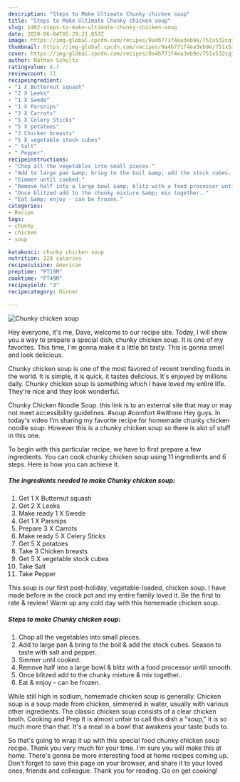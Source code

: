 ```yaml
---
description: "Steps to Make Ultimate Chunky chicken soup"
title: "Steps to Make Ultimate Chunky chicken soup"
slug: 1462-steps-to-make-ultimate-chunky-chicken-soup
date: 2020-06-04T05:29:21.057Z
image: https://img-global.cpcdn.com/recipes/9a4b771f4ea3eb9e/751x532cq70/chunky-chicken-soup-recipe-main-photo.jpg
thumbnail: https://img-global.cpcdn.com/recipes/9a4b771f4ea3eb9e/751x532cq70/chunky-chicken-soup-recipe-main-photo.jpg
cover: https://img-global.cpcdn.com/recipes/9a4b771f4ea3eb9e/751x532cq70/chunky-chicken-soup-recipe-main-photo.jpg
author: Nathan Schultz
ratingvalue: 4.7
reviewcount: 11
recipeingredient:
- "1 X Butternut squash"
- "2 X Leeks"
- "1 X Swede"
- "1 X Parsnips"
- "3 X Carrots"
- "5 X Celery Sticks"
- "5 X potatoes"
- "3 Chicken breasts"
- "5 X vegetable stock cubes"
- " Salt"
- " Pepper"
recipeinstructions:
- "Chop all the vegetables into small pieces."
- "Add to large pan &amp; bring to the boil &amp; add the stock cubes. Season to taste with salt and pepper.."
- "Simmer until cooked."
- "Remove half into a large bowl &amp; blitz with a food processor untill smooth."
- "Once blitzed add to the chunky mixture &amp; mix together.."
- "Eat &amp; enjoy - can be frozen."
categories:
- Recipe
tags:
- chunky
- chicken
- soup

katakunci: chunky chicken soup 
nutrition: 220 calories
recipecuisine: American
preptime: "PT19M"
cooktime: "PT49M"
recipeyield: "3"
recipecategory: Dinner

---
```



![Chunky chicken soup](https://img-global.cpcdn.com/recipes/9a4b771f4ea3eb9e/751x532cq70/chunky-chicken-soup-recipe-main-photo.jpg)

Hey everyone, it's me, Dave, welcome to our recipe site. Today, I will show you a way to prepare a special dish, chunky chicken soup. It is one of my favorites. This time, I'm gonna make it a little bit tasty. This is gonna smell and look delicious.

Chunky chicken soup is one of the most favored of recent trending foods in the world. It is simple, it is quick, it tastes delicious. It's enjoyed by millions daily. Chunky chicken soup is something which I have loved my entire life. They're nice and they look wonderful.

Chunky Chicken Noodle Soup. this link is to an external site that may or may not meet accessibility guidelines. #soup #comfort #withme Hey guys. In today&#39;s video I&#39;m sharing my favorite recipe for homemade chunky chicken noodle soup. However this is a chunky chicken soup so there is alot of stuff in this one.


To begin with this particular recipe, we have to first prepare a few ingredients. You can cook chunky chicken soup using 11 ingredients and 6 steps. Here is how you can achieve it.

<!--inarticleads1-->

##### The ingredients needed to make Chunky chicken soup:

1. Get 1 X Butternut squash
1. Get 2 X Leeks
1. Make ready 1 X Swede
1. Get 1 X Parsnips
1. Prepare 3 X Carrots
1. Make ready 5 X Celery Sticks
1. Get 5 X potatoes
1. Take 3 Chicken breasts
1. Get 5 X vegetable stock cubes
1. Take  Salt
1. Take  Pepper


This soup is our first post-holiday, vegetable-loaded, chicken soup. I have made before in the crock pot and my entire family loved it. Be the first to rate &amp; review! Warm up any cold day with this homemade chicken soup. 

<!--inarticleads2-->

##### Steps to make Chunky chicken soup:

1. Chop all the vegetables into small pieces.
1. Add to large pan &amp; bring to the boil &amp; add the stock cubes. Season to taste with salt and pepper..
1. Simmer until cooked.
1. Remove half into a large bowl &amp; blitz with a food processor untill smooth.
1. Once blitzed add to the chunky mixture &amp; mix together..
1. Eat &amp; enjoy - can be frozen.


While still high in sodium, homemade chicken soup is generally. Chicken soup is a soup made from chicken, simmered in water, usually with various other ingredients. The classic chicken soup consists of a clear chicken broth. Cooking and Prep It is almost unfair to call this dish a &#34;soup,&#34; it is so much more than that. It&#39;s a meal in a bowl that awakens your taste buds to. 

So that's going to wrap it up with this special food chunky chicken soup recipe. Thank you very much for your time. I'm sure you will make this at home. There's gonna be more interesting food at home recipes coming up. Don't forget to save this page on your browser, and share it to your loved ones, friends and colleague. Thank you for reading. Go on get cooking!
